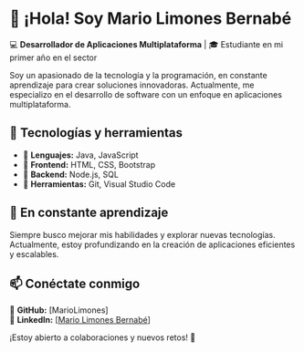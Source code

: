 # 👋 ¡Hola! Soy Mario Limones Bernabé

💻 **Desarrollador de Aplicaciones Multiplataforma** | 🎓 Estudiante en mi primer año en el sector

Soy un apasionado de la tecnología y la programación, en constante aprendizaje para crear soluciones innovadoras. Actualmente, me especializo en el desarrollo de software con un enfoque en aplicaciones multiplataforma. 

## 🚀 Tecnologías y herramientas
- 🔹 **Lenguajes:** Java, JavaScript
- 🔹 **Frontend:** HTML, CSS, Bootstrap
- 🔹 **Backend:** Node.js, SQL
- 🔹 **Herramientas:** Git, Visual Studio Code

## 🌱 En constante aprendizaje
Siempre busco mejorar mis habilidades y explorar nuevas tecnologías. Actualmente, estoy profundizando en la creación de aplicaciones eficientes y escalables.

## 📫 Conéctate conmigo
📍 **GitHub:** [MarioLimones]  
📍 **LinkedIn:** [[Mario Limones Bernabé](https://www.linkedin.com/in/mariolimonesbernabe/)]  

¡Estoy abierto a colaboraciones y nuevos retos! 🚀
